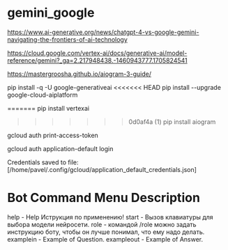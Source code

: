 # gemini_google
https://www.ai-generative.org/news/chatgpt-4-vs-google-gemini-navigating-the-frontiers-of-ai-technology

https://cloud.google.com/vertex-ai/docs/generative-ai/model-reference/gemini?_ga=2.217948438.-1460943777.1705824541

https://mastergroosha.github.io/aiogram-3-guide/

pip install -q -U google-generativeai
<<<<<<< HEAD
pip install --upgrade google-cloud-aiplatform

=======
pip install vertexai
>>>>>>> 0d0af4a (1)
pip install aiogram

gcloud auth print-access-token

gcloud auth application-default login

Credentials saved to file: [/home/pavel/.config/gcloud/application_default_credentials.json]

# Bot Command Menu Description

help - Help Иструкция по применению!
start - Вызов клавиатуры для выбора модели нейросети.
role - командой /role можно задать инструкцию боту, чтобы он лучше понимал, что ему надо делать.
examplein - Example of Question.
exampleout - Example of Answer.